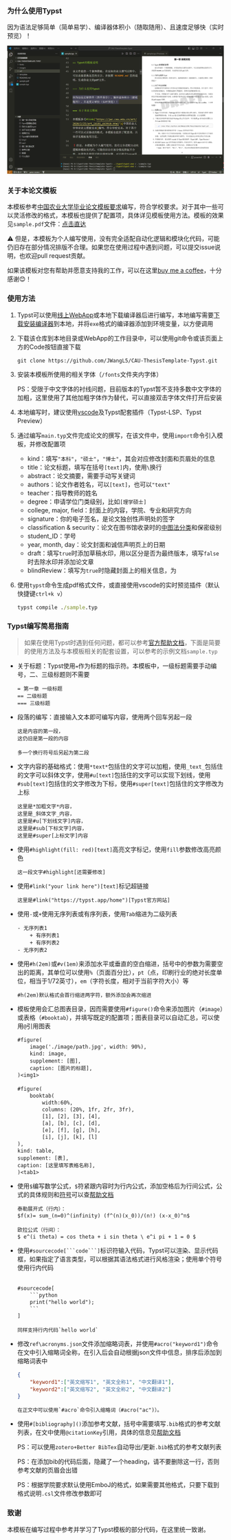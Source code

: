 ### 为什么使用Typst

因为语法足够简单（简单易学）、编译器体积小（随取随用）、且速度足够快（实时预览）！

![](./images/PixPin_2024-03-13_17-19-53.png)

### 关于本论文模板

本模板参考[中国农业大学毕业论文模板要求](https://jwc.cau.edu.cn/art/2020/2/25/art_14181_663910.html)编写，符合学校要求。对于其中一些可以灵活修改的格式，本模板也提供了配置项，具体详见模板使用方法。模板的效果见`sample.pdf`文件：[点击直达](https://github.com/JWangL5/CAU-ThesisTemplate-Typst/blob/master/sample.pdf)

⚠️ 但是，本模板为个人编写使用，没有完全适配自动化逻辑和模块化代码，可能仍旧存在部分情况排版不合理。如果您在使用过程中遇到问题，可以提交issue说明，也欢迎pull request贡献。

如果该模板对您有帮助并愿意支持我的工作，可以在这里[buy me a coffee](https://www.buymeacoffee.com/jwangl5)，十分感谢😊！

### 使用方法

1. Typst可以使用[线上WebApp](https://typst.app/)或本地下载编译器后进行编写，本地编写需要[下载安装编译器](https://github.com/typst/typst/releases)到本地，并将`exe`格式的编译器添加到环境变量，以方便调用

2. 下载该仓库到本地目录或WebApp的工作目录中，可以使用git命令或该页面上方的Code按钮直接下载

    ```git
    git clone https://github.com/JWangL5/CAU-ThesisTemplate-Typst.git
    ```

3. 安装本模板所使用的相关字体（`/fonts`文件夹内字体）

    PS：受限于中文字体的衬线问题，目前版本的Typst暂不支持多数中文字体的加粗，这里使用了其他加粗字体作为替代，可以直接双击字体文件打开后安装

4. 本地编写时，建议使用[vscode](https://code.visualstudio.com/)及Typst配套插件（Typst-LSP、Typst Preview）

5. 通过编写`main.typ`文件完成论文的撰写，在该文件中，使用`import`命令引入模板，并修改配置项
   - kind：填写`"本科"`，`"硕士"`，`"博士"`，其会对应修改封面和页眉处的信息
   - title：论文标题，填写在括号`[text]`内，使用`\`换行
   - abstract：论文摘要，需要手动写关键词
   - authors：论文作者姓名，可以`[text]`，也可以`"text"`
   - teacher：指导教师的姓名
   - degree：申请学位门类级别，比如`[理学硕士]`
   - college, major, field：封面上的内容，学院、专业和研究方向
   - signature：你的电子签名，是论文独创性声明处的签字
   - classification & security：论文在图书馆收录时的[中图法分类](https://www.clcindex.com/)和保密级别
   - student_ID：学号
   - year, month, day：论文封面和诚信声明页上的日期
   - draft：填写`true`时添加草稿水印，用以区分是否为最终版本，填写`false`时去除水印并添加论文章
   - blindReview：填写为`true`时隐藏封面上的相关信息，为

6. 使用`typst`命令生成pdf格式文件，或直接使用vscode的实时预览插件（默认快捷键`ctrl+k v`）

    ```cmd
    typst compile ./sample.typ
    ```


### Typst编写简易指南

> 如果在使用Typst时遇到任何问题，都可以参考[官方帮助文档](https://typst.app/docs/)，下面是简要的使用方法及与本模板相关的配套设置，可以参考的示例文档`sample.typ`

- 关于标题：Typst使用`=`作为标题的指示符。本模板中，一级标题需要手动编号，二、三级标题则不需要

    ```typst
    = 第一章 一级标题
    == 二级标题
    === 三级标题
    ```

- 段落的编写：直接输入文本即可编写内容，使用两个回车另起一段

    ```typst
    这是内容的第一段，
    这仍旧是第一段的内容
    
    多一个换行符号后另起为第二段
    ```

- 文字内容的基础格式：使用`*text*`包括住的文字可以加粗，使用`_text_`包括住的文字可以斜体文字，使用`#u[text]`包括住的文字可以实现下划线，使用`#sub[text]`包括住的文字修改为下标，使用`#super[text]`包括住的文字修改为上标
    ```typst
    这里是*加粗文字*内容，
    这里是_斜体文字_内容，
    这里是#u[下划线文字]内容，
    这里是#sub[下标文字]内容，
    这里是#super[上标文字]内容
    ```

- 使用`#highlight(fill: red)[text]`高亮文字标记，使用`fill`参数修改高亮颜色

    ```typst
    这一段文字#highlight[还需要修改]
    ```

- 使用`#link("your link here")[text]`标记超链接

    ```typst
    这里是#link("https://typst.app/home")[Typst官方网站]
    ```

- 使用`-`或`+`使用无序列表或有序列表，使用`Tab`缩进为二级列表

    ```typst
    - 无序列表1
        + 有序列表1
        + 有序列表2
    - 无序列表2
    ```

- 使用`#h(2em)`或`#v(1em)`来添加水平或垂直的空白缩进，括号中的参数为需要空出的距离，其单位可以使用`%`（页面百分比），`pt`（点，印刷行业的绝对长度单位，相当于1/72英寸），`em`（字符长度，相对于当前字符大小）等

    ```typst
    #h(2em)默认格式会首行缩进两字符，额外添加会再次缩进
    ```

- 模板使用会汇总图表目录，因而需要使用`#figure()`命令来添加图片（`#image`）或表格（`#booktab`），并填写既定的配置项；图表目录可以自动汇总，可以使用`@`引用图表

    ```typst
    #figure(
        image('./image/path.jpg', width: 90%),
        kind: image, 
        supplement: [图],
        caption: [图片的标题],
    )<img1>
    
    #figure(
        booktab(
            width:60%,
            columns: (20%, 1fr, 2fr, 3fr),
            [1], [2], [3], [4],
            [a], [b], [c], [d],
            [e], [f], [g], [h],
            [i], [j], [k], [l]
    ),
    kind: table, 
    supplement: [表],
    caption: [这里填写表格名称],
    )<tab1>
    ```

- 使用`$`编写数学公式，`$`符紧跟内容时为行内公式，添加空格后为行间公式，公式的具体规则和[符号](https://typst.app/docs/reference/symbols/sym/)可以查[帮助文档](https://typst.app/docs/reference/math/)
    ```typst
    泰勒展开式（行内）：
    $f(x)= sum_(n=0)^(infinity) (f^(n)(x_0))/(n!) (x-x_0)^n$
    
    欧拉公式（行间）：
    $ e^(i theta) = cos theta + i sin theta \ e^i pi + 1 = 0 $
    ```

- 使用`#sourcecode[```code```]`标识符输入代码，Typst可以渲染、显示代码框，如果指定了语言类型，可以根据其语法格式进行风格渲染；使用单个符号使用行内代码
    ```typst

    #sourcecode[
        ```python
        print("hello world");
        ```
    ]

    同样支持行内代码`hello world`
    ```
    
- 修改`ref\acronyms.json`文件添加缩略词表，并使用`#acro("keyword1")`命令在文中引入缩略词全称，在引入后会自动根据json文件中信息，排序后添加到缩略词表中
    ```json
    {
        "keyword1":["英文缩写1", "英文全称1", "中文翻译1"],
        "keyword2":["英文缩写2", "英文全称2", "中文翻译2"]
    }
    ```
    ```typst
    在正文中可以使用`#acro`命令引入缩略词（#acro("ac")）。
    ```
- 使用`#[bibliography]()`添加参考文献，括号中需要填写`.bib`格式的参考文献列表，在文中使用`@citationKey`引用，具体的信息见[帮助文档](https://typst.app/docs/reference/model/bibliography/)
  
    PS：可以使用`zotero+Better BibTex`自动导出/更新`.bib`格式的参考文献列表

    PS：在添加bib的代码后面，隐藏了一个heading，请不要删除这一行，否则参考文献的页眉会出错

    PS：根据学院要求默认使用EmboJ的格式，如果需要其他格式，只要下载到格式说明`.csl`文件修改参数即可

### 致谢

本模板在编写过程中参考并学习了Typst模板的部分代码，在这里统一致谢。
